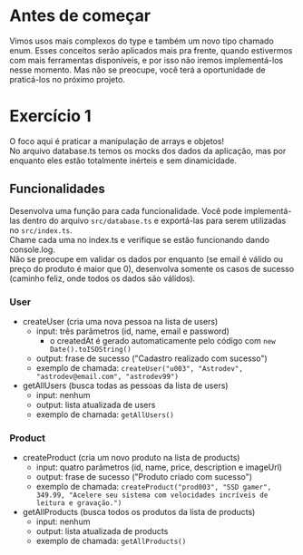 # Antes de começar
Vimos usos mais complexos do type e também um novo tipo chamado enum.
Esses conceitos serão aplicados mais pra frente, quando estivermos com mais ferramentas disponíveis, e por isso não iremos implementá-los nesse momento. Mas não se preocupe, você terá a oportunidade de praticá-los no próximo projeto.

# Exercício 1
O foco aqui é praticar a manipulação de arrays e objetos!<br>
No arquivo database.ts temos os mocks dos dados da aplicação, mas por enquanto eles estão totalmente inérteis e sem dinamicidade.<br>

## Funcionalidades
Desenvolva uma função para cada funcionalidade.
Você pode implementá-las dentro do arquivo ```src/database.ts``` e exportá-las para serem utilizadas no ```src/index.ts```.<br>
Chame cada uma no index.ts e verifique se estão funcionando dando console.log.<br>
Não se preocupe em validar os dados por enquanto (se email é válido ou preço do produto é maior que 0), desenvolva somente os casos de sucesso (caminho feliz, onde todos os dados são válidos).

### User
- createUser (cria uma nova pessoa na lista de users)
    - input: três parâmetros (id, name, email e password)
        - o createdAt é gerado automaticamente pelo código com ```new Date().toISOString()```
    - output: frase de sucesso ("Cadastro realizado com sucesso")
    - exemplo de chamada:
        ```createUser("u003", "Astrodev", "astrodev@email.com", "astrodev99")```
- getAllUsers (busca todas as pessoas da lista de users)
    - input: nenhum
    - output: lista atualizada de users
    - exemplo de chamada:
        ```getAllUsers()```

### Product
- createProduct (cria um novo produto na lista de products)
    - input: quatro parâmetros (id, name, price, description e imageUrl)
    - output: frase de sucesso ("Produto criado com sucesso")
    - exemplo de chamada:
        ```createProduct("prod003", "SSD gamer", 349.99, "Acelere seu sistema com velocidades incríveis de leitura e gravação.")```
- getAllProducts (busca todos os produtos da lista de products)
    - input: nenhum
    - output: lista atualizada de products
    - exemplo de chamada:
        ```getAllProducts()```
